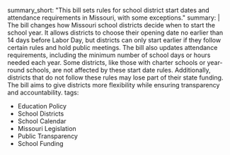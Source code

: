 summary_short: "This bill sets rules for school district start dates and attendance requirements in Missouri, with some exceptions."
summary: |
  The bill changes how Missouri school districts decide when to start the school year. It allows districts to choose their opening date no earlier than 14 days before Labor Day, but districts can only start earlier if they follow certain rules and hold public meetings. The bill also updates attendance requirements, including the minimum number of school days or hours needed each year. Some districts, like those with charter schools or year-round schools, are not affected by these start date rules. Additionally, districts that do not follow these rules may lose part of their state funding. The bill aims to give districts more flexibility while ensuring transparency and accountability.
tags:
  - Education Policy
  - School Districts
  - School Calendar
  - Missouri Legislation
  - Public Transparency
  - School Funding
